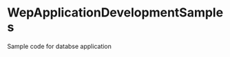 WepApplicationDevelopmentSamples
================================

Sample code for databse application
